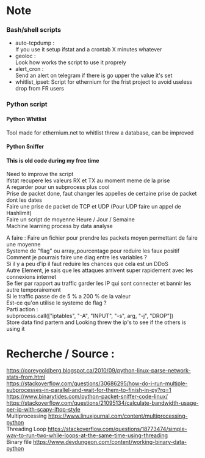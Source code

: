 <h1>Note</h1>
<h3>Bash/shell scripts</h3>
<ul>
<li>auto-tcpdump : <br>If you use it setup ifstat and a crontab X minutes whatever</li>
<li>geoloc : <br>Look how works the script to use it proprely</li>
<li>alert_cron : <br>Send an alert on telegram if there is go upper the value it's set</li>
<li>whitlist_ipset: Script for ethernium for the frist project to avoid useless drop from FR users</li>
</ul>
<h3>Python script</h3>
<h4>Python Whitlist</h4>
Tool made for ethernium.net to whitlist threw a database, can be improved
<h4>Python Sniffer</h4>
<h4>This is old code during my free time</h4>
Need to improve the script<br>
Ifstat recupere les valeurs RX et TX au moment meme de la prise <br>
A regarder pour un subprocess plus cool <br>
Prise de packet done, faut changer les appelles de certaine prise de packet dont les dates <br>
Faire une prise de packet de TCP et UDP (Pour UDP faire un appel de Hashlimit) <br>
Faire un script de moyenne Heure / Jour / Semaine  <br>
Machine learning process by data analyse <br>

A faire :
Faire un fichier pour prendre les packets moyen permettant de faire une moyenne  <br>
Systeme de "flag" ou array_pourcentage pour reduire les faux positif <br>
Comment je pourrais faire une diag entre les variables ? <br>
Si il y a peu d'ip il faut reduire les chances que cela est un DDoS <br>
Autre Element, je sais que les attaques arrivent super rapidement avec les connexions internet <br>
Se fier par rapport au traffic garder les IP qui sont connecter et bannir les autre temporairement <br>
Si le traffic passe de de 5 % a 200 % de la valeur  <br>
Est-ce qu'on utilise le systeme de flag ? <br>
Parti action : <br>
subprocess.call(["iptables", "-A", "INPUT", "-s", arg, "-j", "DROP"]) <br>
Store data find partern and Looking threw the ip's to see if the others is using it <br>
# Recherche / Source : <br>
https://coreygoldberg.blogspot.ca/2010/09/python-linux-parse-network-stats-from.html <br>
https://stackoverflow.com/questions/30686295/how-do-i-run-multiple-subprocesses-in-parallel-and-wait-for-them-to-finish-in-py?rq=1 <br>
https://www.binarytides.com/python-packet-sniffer-code-linux/ <br>
https://stackoverflow.com/questions/21095134/calculate-bandwidth-usage-per-ip-with-scapy-iftop-style <br>
Multiprocessing https://www.linuxjournal.com/content/multiprocessing-python <br>
Threading Loop https://stackoverflow.com/questions/18773474/simple-way-to-run-two-while-loops-at-the-same-time-using-threading <br>
Binary file https://www.devdungeon.com/content/working-binary-data-python <br>
